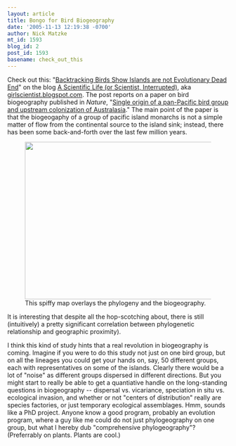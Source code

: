 ```yaml
---
layout: article
title: Bongo for Bird Biogeography
date: '2005-11-13 12:19:38 -0700'
author: Nick Matzke
mt_id: 1593
blog_id: 2
post_id: 1593
basename: check_out_this
---
```

Check out this: "[Backtracking Birds Show Islands are not Evolutionary Dead End](http://girlscientist.blogspot.com/2005/11/backtracking-birds-show-islands-are.html)" on the blog [A Scientific Life (or Scientist, Interrupted)](http://girlscientist.blogspot.com), aka [girlscientist.blogspot.com](http://girlscientist.blogspot.com). The post reports on a paper on bird biogeography published in _Nature_, "[Single origin of a pan-Pacific bird group and upstream colonization of Australasia](http://www.nature.com/nature/journal/v438/n7065/abs/nature04057.html)."  The main point of the paper is that the biogeogaphy of a group of pacific island monarchs is not a simple matter of flow from the continental source to the island sink; instead, there has been some back-and-forth over the last few million years.

<figure>
<img src="http://static.flickr.com/26/62188923_bda0ee00eb.jpg" alt="" width="500" height="358" />
<figcaption markdown="span">
This spiffy map overlays the phylogeny and the biogeography.

</figcaption>
</figure>

It is interesting that despite all the hop-scotching about, there is still (intuitively) a pretty significant correlation between phylogenetic relationship and geographic proximity).

I think this kind of study hints that a real revolution in biogeography is coming.  Imagine if you were to do this study not just on one bird group, but on all the lineages you could get your hands on, say, 50 different groups, each with representatives on some of the islands.  Clearly there would be a lot of "noise" as different groups dispersed in different directions.  But you might start to really be able to get a quantiative handle on the long-standing questions in biogeography -- dispersal vs. vicariance, speciation in situ vs. ecological invasion, and whether or not "centers of distribution" really are species factories, or just temporary ecological assemblages.  Hmm, sounds like a PhD project.  Anyone know a good program, probably an evolution program, where a guy like me could do not just phylogeography on one group, but what I hereby dub "comprehensive phylogeography"?  (Preferrably on plants.  Plants are cool.)
